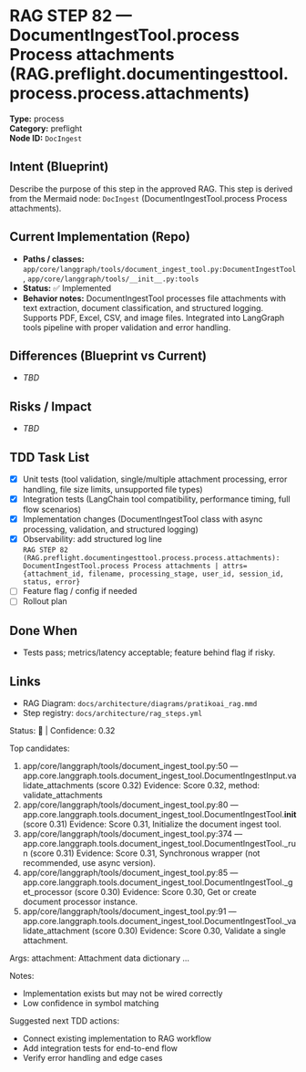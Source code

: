 # RAG STEP 82 — DocumentIngestTool.process Process attachments (RAG.preflight.documentingesttool.process.process.attachments)

**Type:** process  
**Category:** preflight  
**Node ID:** `DocIngest`

## Intent (Blueprint)
Describe the purpose of this step in the approved RAG. This step is derived from the Mermaid node: `DocIngest` (DocumentIngestTool.process Process attachments).

## Current Implementation (Repo)
- **Paths / classes:** `app/core/langgraph/tools/document_ingest_tool.py:DocumentIngestTool`, `app/core/langgraph/tools/__init__.py:tools`
- **Status:** ✅ Implemented
- **Behavior notes:** DocumentIngestTool processes file attachments with text extraction, document classification, and structured logging. Supports PDF, Excel, CSV, and image files. Integrated into LangGraph tools pipeline with proper validation and error handling.

## Differences (Blueprint vs Current)
- _TBD_

## Risks / Impact
- _TBD_

## TDD Task List
- [x] Unit tests (tool validation, single/multiple attachment processing, error handling, file size limits, unsupported file types)
- [x] Integration tests (LangChain tool compatibility, performance timing, full flow scenarios)
- [x] Implementation changes (DocumentIngestTool class with async processing, validation, and structured logging)
- [x] Observability: add structured log line  
  `RAG STEP 82 (RAG.preflight.documentingesttool.process.process.attachments): DocumentIngestTool.process Process attachments | attrs={attachment_id, filename, processing_stage, user_id, session_id, status, error}`
- [ ] Feature flag / config if needed
- [ ] Rollout plan

## Done When
- Tests pass; metrics/latency acceptable; feature behind flag if risky.

## Links
- RAG Diagram: `docs/architecture/diagrams/pratikoai_rag.mmd`
- Step registry: `docs/architecture/rag_steps.yml`


<!-- AUTO-AUDIT:BEGIN -->
Status: 🔌  |  Confidence: 0.32

Top candidates:
1) app/core/langgraph/tools/document_ingest_tool.py:50 — app.core.langgraph.tools.document_ingest_tool.DocumentIngestInput.validate_attachments (score 0.32)
   Evidence: Score 0.32, method: validate_attachments
2) app/core/langgraph/tools/document_ingest_tool.py:80 — app.core.langgraph.tools.document_ingest_tool.DocumentIngestTool.__init__ (score 0.31)
   Evidence: Score 0.31, Initialize the document ingest tool.
3) app/core/langgraph/tools/document_ingest_tool.py:374 — app.core.langgraph.tools.document_ingest_tool.DocumentIngestTool._run (score 0.31)
   Evidence: Score 0.31, Synchronous wrapper (not recommended, use async version).
4) app/core/langgraph/tools/document_ingest_tool.py:85 — app.core.langgraph.tools.document_ingest_tool.DocumentIngestTool._get_processor (score 0.30)
   Evidence: Score 0.30, Get or create document processor instance.
5) app/core/langgraph/tools/document_ingest_tool.py:91 — app.core.langgraph.tools.document_ingest_tool.DocumentIngestTool._validate_attachment (score 0.30)
   Evidence: Score 0.30, Validate a single attachment.

Args:
    attachment: Attachment data dictionary
...

Notes:
- Implementation exists but may not be wired correctly
- Low confidence in symbol matching

Suggested next TDD actions:
- Connect existing implementation to RAG workflow
- Add integration tests for end-to-end flow
- Verify error handling and edge cases
<!-- AUTO-AUDIT:END -->
